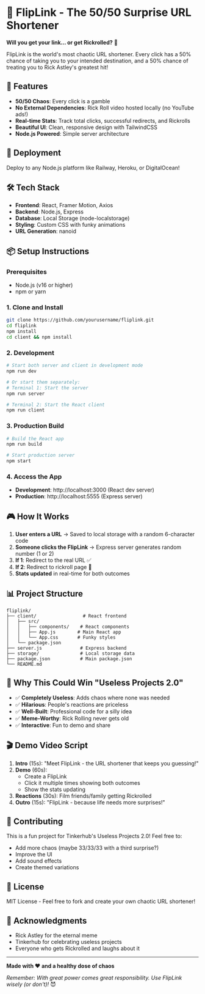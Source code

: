 # 🎲 FlipLink - The 50/50 Surprise URL Shortener

**Will you get your link... or get Rickrolled?** 🎵

FlipLink is the world's most chaotic URL shortener. Every click has a 50% chance of taking you to your intended destination, and a 50% chance of treating you to Rick Astley's greatest hit!

## 🎯 Features

- **50/50 Chaos**: Every click is a gamble
- **No External Dependencies**: Rick Roll video hosted locally (no YouTube ads!)
- **Real-time Stats**: Track total clicks, successful redirects, and Rickrolls
- **Beautiful UI**: Clean, responsive design with TailwindCSS
- **Node.js Powered**: Simple server architecture

## 🚀 Deployment

Deploy to any Node.js platform like Railway, Heroku, or DigitalOcean!

## 🛠️ Tech Stack

- **Frontend**: React, Framer Motion, Axios
- **Backend**: Node.js, Express
- **Database**: Local Storage (node-localstorage)
- **Styling**: Custom CSS with funky animations
- **URL Generation**: nanoid

## 📦 Setup Instructions

### Prerequisites
- Node.js (v16 or higher)
- npm or yarn

### 1. Clone and Install
```bash
git clone https://github.com/yourusername/fliplink.git
cd fliplink
npm install
cd client && npm install
```

### 2. Development
```bash
# Start both server and client in development mode
npm run dev

# Or start them separately:
# Terminal 1: Start the server
npm run server

# Terminal 2: Start the React client
npm run client
```

### 3. Production Build
```bash
# Build the React app
npm run build

# Start production server
npm start
```

### 4. Access the App
- **Development**: http://localhost:3000 (React dev server)
- **Production**: http://localhost:5555 (Express server)

## 🎮 How It Works

1. **User enters a URL** → Saved to local storage with a random 6-character code
2. **Someone clicks the FlipLink** → Express server generates random number (1 or 2)
3. **If 1**: Redirect to the real URL ✅
4. **If 2**: Redirect to rickroll page 🎵
5. **Stats updated** in real-time for both outcomes

## 📊 Project Structure

```
fliplink/
├── client/                 # React frontend
│   ├── src/
│   │   ├── components/    # React components
│   │   ├── App.js        # Main React app
│   │   └── App.css       # Funky styles
│   └── package.json
├── server.js              # Express backend
├── storage/               # Local storage data
├── package.json           # Main package.json
└── README.md
```

## 🎯 Why This Could Win "Useless Projects 2.0"

- ✅ **Completely Useless**: Adds chaos where none was needed
- ✅ **Hilarious**: People's reactions are priceless
- ✅ **Well-Built**: Professional code for a silly idea
- ✅ **Meme-Worthy**: Rick Rolling never gets old
- ✅ **Interactive**: Fun to demo and share

## 🎬 Demo Video Script

1. **Intro** (15s): "Meet FlipLink - the URL shortener that keeps you guessing!"
2. **Demo** (60s): 
   - Create a FlipLink
   - Click it multiple times showing both outcomes
   - Show the stats updating
3. **Reactions** (30s): Film friends/family getting Rickrolled
4. **Outro** (15s): "FlipLink - because life needs more surprises!"

## 🤝 Contributing

This is a fun project for Tinkerhub's Useless Projects 2.0! Feel free to:
- Add more chaos (maybe 33/33/33 with a third surprise?)
- Improve the UI
- Add sound effects
- Create themed variations

## 📄 License

MIT License - Feel free to fork and create your own chaotic URL shortener!

## 🙏 Acknowledgments

- Rick Astley for the eternal meme
- Tinkerhub for celebrating useless projects
- Everyone who gets Rickrolled and laughs about it

---

**Made with ❤️ and a healthy dose of chaos**

*Remember: With great power comes great responsibility. Use FlipLink wisely (or don't)!* 😈